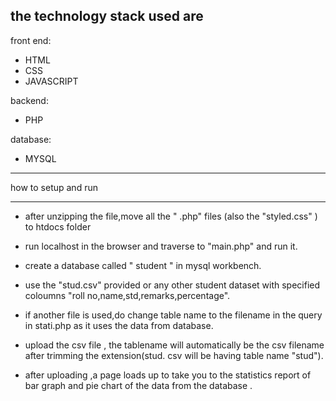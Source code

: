 ## the technology stack used are

front end:

* HTML
* CSS
* JAVASCRIPT


backend:

* PHP


database:

* MYSQL



_____________________
how to setup and run
_____________________


 * after unzipping the file,move all the " .php" files (also the "styled.css" ) to htdocs folder 

 * run localhost in the browser and traverse to "main.php" and run it.

 * create a database called " student " in mysql workbench.

 * use the "stud.csv" provided or any other student dataset with specified coloumns "roll no,name,std,remarks,percentage".

* if another file is used,do change table name to the filename in the query in stati.php as it uses the data from database.

 * upload the csv file , the tablename will automatically be the csv filename after trimming the extension(stud. csv will be having table name "stud").

 * after uploading ,a page loads up to take you to the statistics report of bar graph and pie chart of the data from the database .
